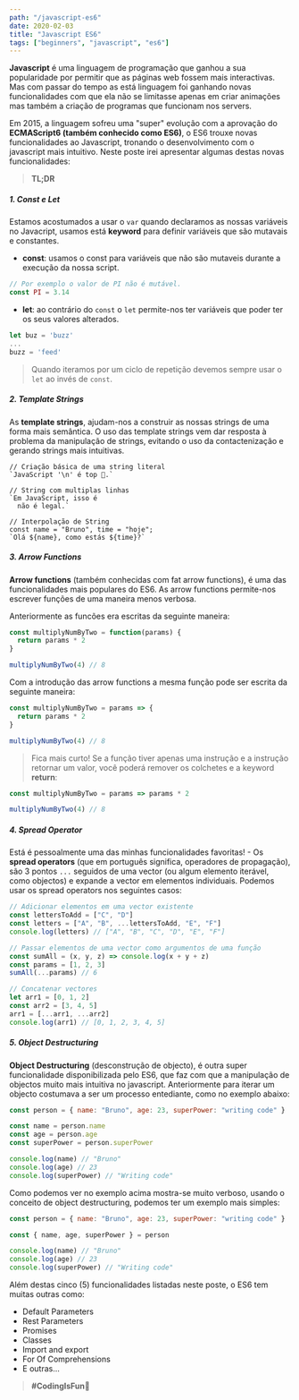 ```yaml
---
path: "/javascript-es6"
date: 2020-02-03
title: "Javascript ES6"
tags: ["beginners", "javascript", "es6"]
---
```


**Javascript** é uma linguagem de programação que ganhou a sua popularidade por permitir que as páginas web fossem mais interactivas. Mas com passar do tempo as está linguagem foi ganhando novas funcionalidades com que ela não se limitasse apenas em criar animações mas também a criação de programas que funcionam nos servers.

Em 2015, a linguagem sofreu uma "super" evolução com a aprovação do **ECMAScript6 (também conhecido como ES6)**, o ES6 trouxe novas funcionalidades ao Javascript, tronando o desenvolvimento com o javascript mais intuitivo. Neste poste irei apresentar algumas destas novas funcionalidades:

> **TL;DR**

##### 1. Const e Let

Estamos acostumados a usar o `var` quando declaramos as nossas variáveis no Javacript, usamos está **keyword** para definir variáveis que são mutavais e constantes.

- **const**: usamos o const para variáveis que não são mutaveis durante a execução da nossa script.

```javascript
// Por exemplo o valor de PI não é mutável.
const PI = 3.14
```

- **let**: ao contrário do `const` o `let` permite-nos ter variáveis que poder ter os seus valores alterados.

```javascript
let buz = 'buzz'
...
buzz = 'feed'
```

> Quando iteramos por um ciclo de repetição devemos sempre usar o `let` ao invés de `const`.

##### 2. Template Strings

As **template strings**, ajudam-nos a construir as nossas strings de uma forma mais semântica. O uso das template strings vem dar resposta à problema da manipulação de strings, evitando o uso da contactenização e gerando strings mais intuitivas.

```javascrip
// Criação básica de uma string literal
`JavaScript '\n' é top 🚀.`

// String com multiplas linhas
`Em JavaScript, isso é
  não é legal.`

// Interpolação de String
const name = "Bruno", time = "hoje";
`Olá ${name}, como estás ${time}?`

```

##### 3. Arrow Functions

**Arrow functions** (também conhecidas com fat arrow functions), é uma das funcionalidades mais populares do ES6. As arrow functions permite-nos escrever funções de uma maneira menos verbosa.

Anteriormente as funcões era escritas da seguinte maneira:

```javascript
const multiplyNumByTwo = function(params) {
  return params * 2
}

multiplyNumByTwo(4) // 8
```

Com a introdução das arrow functions a mesma função pode ser escrita da seguinte maneira:

```javascript
const multiplyNumByTwo = params => {
  return params * 2
}

multiplyNumByTwo(4) // 8
```

> Fica mais curto! Se a função tiver apenas uma instrução e a instrução retornar um valor, você poderá remover os colchetes e a keyword **return**:

```javascript
const multiplyNumByTwo = params => params * 2

multiplyNumByTwo(4) // 8
```

##### 4. Spread Operator

Está é pessoalmente uma das minhas funcionalidades favoritas! - Os **spread operators** (que em português significa, operadores de propagação), são 3 pontos `...` seguidos de uma vector (ou algum elemento iterável, como objectos) e expande a vector em elementos individuais. Podemos usar os spread operators nos seguintes casos:

```javascript
// Adicionar elementos em uma vector existente
const lettersToAdd = ["C", "D"]
const letters = ["A", "B", ...lettersToAdd, "E", "F"]
console.log(letters) // ["A", "B", "C", "D", "E", "F"]

// Passar elementos de uma vector como argumentos de uma função
const sumAll = (x, y, z) => console.log(x + y + z)
const params = [1, 2, 3]
sumAll(...params) // 6

// Concatenar vectores
let arr1 = [0, 1, 2]
const arr2 = [3, 4, 5]
arr1 = [...arr1, ...arr2]
console.log(arr1) // [0, 1, 2, 3, 4, 5]
```

##### 5. Object Destructuring

**Object Destructuring** (desconstrução de objecto), é outra super funcionalidade disponibilizada pelo ES6, que faz com que a manipulação de objectos muito mais intuitiva no javascript. Anteriormente para iterar um objecto costumava a ser um processo entediante, como no exemplo abaixo:

```javascript
const person = { name: "Bruno", age: 23, superPower: "writing code" }

const name = person.name
const age = person.age
const superPower = person.superPower

console.log(name) // "Bruno"
console.log(age) // 23
console.log(superPower) // "Writing code"
```

Como podemos ver no exemplo acima mostra-se muito verboso, usando o conceito de object destructuring, podemos ter um exemplo mais simples:

```javascript
const person = { name: "Bruno", age: 23, superPower: "writing code" }

const { name, age, superPower } = person

console.log(name) // "Bruno"
console.log(age) // 23
console.log(superPower) // "Writing code"
```

Além destas cinco (5) funcionalidades listadas neste poste, o ES6 tem muitas outras como:

- Default Parameters
- Rest Parameters
- Promises
- Classes
- Import and export
- For Of Comprehensions
- E outras...

> **#CodingIsFun🚀**
